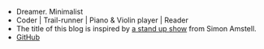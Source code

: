 <!-- 
.. link: 
.. description: 
.. tags: 
.. date: 2014/02/23 17:11:36
.. title: About
.. slug: about
-->

* Dreamer. Minimalist
* Coder | Trail-runner | Piano & Violin player | Reader
* The title of this blog is inspired by [a stand up show](http://www.youtube.com/watch?v=K4mH6E0hMbI) from Simon Amstell. 
* [GitHub](https://github.com/xysun)
